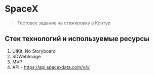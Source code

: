 # SpaceX

> Тестовое задание на стажировку в Контур

<div style="text-align:center"></div>

<div>

</div>

## Стек технологий и используемые ресурсы
1. UIKit, No Storyboard
2. SDWebImage
3. MVP
4. API - https://api.spacexdata.com/v4/
